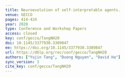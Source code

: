 ```yaml
---
title: Neuroevolution of self-interpretable agents.
venue: GECCO
pages: 414-424
year: 2020
type: Conference and Workshop Papers
access: closed
key: conf/gecco/TangNH20
doi: 10.1145/3377930.3389847
ee: https://doi.org/10.1145/3377930.3389847
url: https://dblp.org/rec/conf/gecco/TangNH20
authors: ["Yujin Tang", "Duong Nguyen", "David Ha"]
sync_version: 3
cite_key: conf/gecco/TangNH20
---
```

